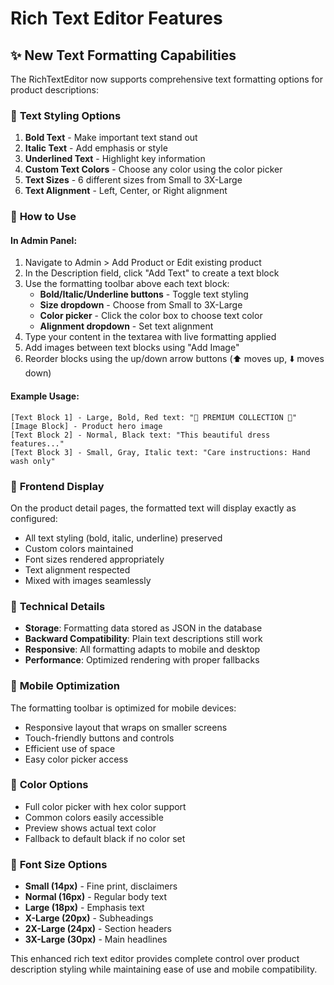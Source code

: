 # Rich Text Editor Features

## ✨ New Text Formatting Capabilities

The RichTextEditor now supports comprehensive text formatting options for product descriptions:

### 🎨 **Text Styling Options**

1. **Bold Text** - Make important text stand out
2. **Italic Text** - Add emphasis or style
3. **Underlined Text** - Highlight key information
4. **Custom Text Colors** - Choose any color using the color picker
5. **Text Sizes** - 6 different sizes from Small to 3X-Large
6. **Text Alignment** - Left, Center, or Right alignment

### 📝 **How to Use**

#### In Admin Panel:
1. Navigate to Admin > Add Product or Edit existing product
2. In the Description field, click "Add Text" to create a text block
3. Use the formatting toolbar above each text block:
   - **Bold/Italic/Underline buttons** - Toggle text styling
   - **Size dropdown** - Choose from Small to 3X-Large
   - **Color picker** - Click the color box to choose text color
   - **Alignment dropdown** - Set text alignment
4. Type your content in the textarea with live formatting applied
5. Add images between text blocks using "Add Image"
6. Reorder blocks using the up/down arrow buttons (⬆️ moves up, ⬇️ moves down)

#### Example Usage:
```
[Text Block 1] - Large, Bold, Red text: "🌟 PREMIUM COLLECTION 🌟"
[Image Block] - Product hero image
[Text Block 2] - Normal, Black text: "This beautiful dress features..."
[Text Block 3] - Small, Gray, Italic text: "Care instructions: Hand wash only"
```

### 🎯 **Frontend Display**

On the product detail pages, the formatted text will display exactly as configured:
- All text styling (bold, italic, underline) preserved
- Custom colors maintained
- Font sizes rendered appropriately
- Text alignment respected
- Mixed with images seamlessly

### 🔧 **Technical Details**

- **Storage**: Formatting data stored as JSON in the database
- **Backward Compatibility**: Plain text descriptions still work
- **Responsive**: All formatting adapts to mobile and desktop
- **Performance**: Optimized rendering with proper fallbacks

### 📱 **Mobile Optimization**

The formatting toolbar is optimized for mobile devices:
- Responsive layout that wraps on smaller screens
- Touch-friendly buttons and controls
- Efficient use of space
- Easy color picker access

### 🎨 **Color Options**

- Full color picker with hex color support
- Common colors easily accessible
- Preview shows actual text color
- Fallback to default black if no color set

### 📏 **Font Size Options**

- **Small (14px)** - Fine print, disclaimers
- **Normal (16px)** - Regular body text
- **Large (18px)** - Emphasis text  
- **X-Large (20px)** - Subheadings
- **2X-Large (24px)** - Section headers
- **3X-Large (30px)** - Main headlines

This enhanced rich text editor provides complete control over product description styling while maintaining ease of use and mobile compatibility.
